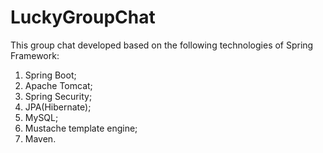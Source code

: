 # LuckyGroupChat
This group chat developed based on the following technologies of Spring Framework:
</br>
1. Spring Boot;
2. Apache Tomcat;
3. Spring Security;
4. JPA(Hibernate);
5. MySQL;
6. Mustache template engine;
7. Maven.
